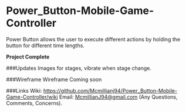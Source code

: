 # Power_Button-Mobile-Game-Controller

Power Button allows the user to execute different actions by holding the button for different time lengths.

**Project Complete**

###Updates
Images for stages, vibrate when stage change.

###Wireframe
Wireframe Coming soon

###Links
Wiki: https://github.com/Mcmillianj94/Power_Button-Mobile-Game-Controller/wiki
Email: McmillianJ94@gmail.com (Any Questions, Comments, Concerns).
